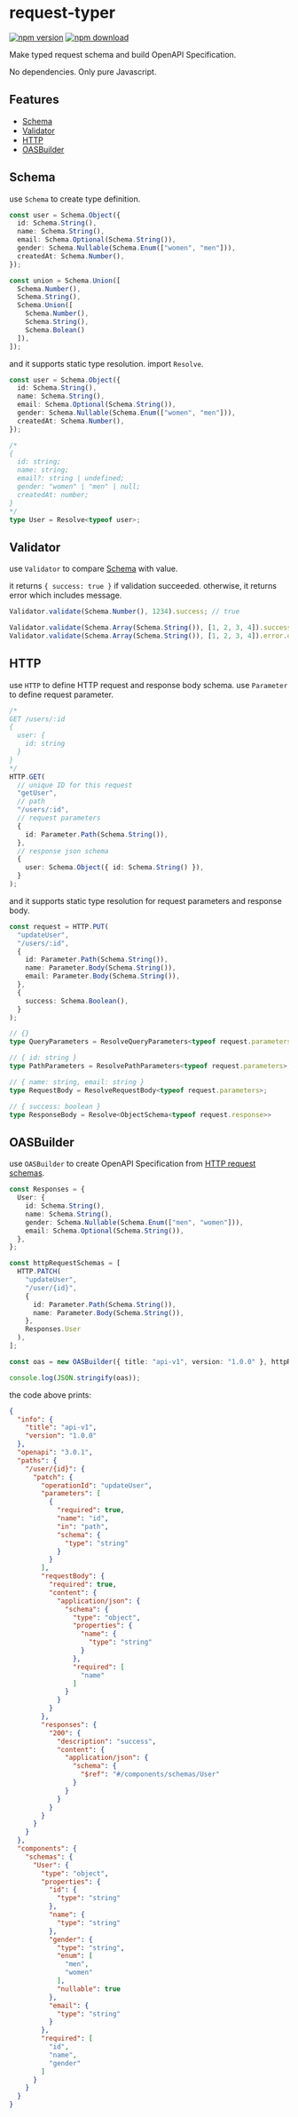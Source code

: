 # request-typer
[![npm version](https://badge.fury.io/js/request-typer.svg)](https://badge.fury.io/js/request-typer)
[![npm download](https://badgen.net/npm/dt/request-typer)](https://badgen.net/npm/dt/request-typer)

Make typed request schema and build OpenAPI Specification.

No dependencies. Only pure Javascript.

## Features
- [Schema](#schema)
- [Validator](#validator)
- [HTTP](#http)
- [OASBuilder](#oasbuilder)

## Schema
use ```Schema``` to create type definition.

```typescript
const user = Schema.Object({
  id: Schema.String(),
  name: Schema.String(),
  email: Schema.Optional(Schema.String()),
  gender: Schema.Nullable(Schema.Enum(["women", "men"])),
  createdAt: Schema.Number(),
});

const union = Schema.Union([
  Schema.Number(),
  Schema.String(),
  Schema.Union([
    Schema.Number(),
    Schema.String(),
    Schema.Bolean()
  ]),
]);
```

and it supports static type resolution. import ```Resolve```.

```typescript
const user = Schema.Object({
  id: Schema.String(),
  name: Schema.String(),
  email: Schema.Optional(Schema.String()),
  gender: Schema.Nullable(Schema.Enum(["women", "men"])),
  createdAt: Schema.Number(),
});

/*
{
  id: string;
  name: string;
  email?: string | undefined;
  gender: "women" | "men" | null;
  createdAt: number;
}
*/
type User = Resolve<typeof user>;
```

## Validator
use ```Validator``` to compare [Schema](#schema) with value.

it returns ```{ success: true }``` if validation succeeded. otherwise, it returns error which includes message.

```typescript
Validator.validate(Schema.Number(), 1234).success; // true

Validator.validate(Schema.Array(Schema.String()), [1, 2, 3, 4]).success; // false
Validator.validate(Schema.Array(Schema.String()), [1, 2, 3, 4]).error.description; // "should be Array<string>"
```

## HTTP
use ```HTTP``` to define HTTP request and response body schema.
use ```Parameter``` to define request parameter.

```typescript
/*
GET /users/:id
{
  user: {
    id: string
  }
}
*/
HTTP.GET(
  // unique ID for this request
  "getUser",
  // path
  "/users/:id",
  // request parameters
  {
    id: Parameter.Path(Schema.String()),
  },
  // response json schema
  {
    user: Schema.Object({ id: Schema.String() }),
  }
);
```

and it supports static type resolution for request parameters and response body.
```typescript
const request = HTTP.PUT(
  "updateUser",
  "/users/:id",
  {
    id: Parameter.Path(Schema.String()),
    name: Parameter.Body(Schema.String()),
    email: Parameter.Body(Schema.String()),
  },
  {
    success: Schema.Boolean(),
  }
);

// {}
type QueryParameters = ResolveQueryParameters<typeof request.parameters>;

// { id: string }
type PathParameters = ResolvePathParameters<typeof request.parameters>;

// { name: string, email: string }
type RequestBody = ResolveRequestBody<typeof request.parameters>;

// { success: boolean }
type ResponseBody = Resolve<ObjectSchema<typeof request.response>>
```

## OASBuilder
use ```OASBuilder``` to create OpenAPI Specification from [HTTP request schemas](#http).

```typescript
const Responses = {
  User: {
    id: Schema.String(),
    name: Schema.String(),
    gender: Schema.Nullable(Schema.Enum(["men", "women"])),
    email: Schema.Optional(Schema.String()),
  },
};

const httpRequestSchemas = [
  HTTP.PATCH(
    "updateUser",
    "/user/{id}",
    {
      id: Parameter.Path(Schema.String()),
      name: Parameter.Body(Schema.String()),
    },
    Responses.User
  ),
];

const oas = new OASBuilder({ title: "api-v1", version: "1.0.0" }, httpRequestSchemas, Responses).build();

console.log(JSON.stringify(oas));
```

the code above prints:

```json
{
  "info": {
    "title": "api-v1",
    "version": "1.0.0"
  },
  "openapi": "3.0.1",
  "paths": {
    "/user/{id}": {
      "patch": {
        "operationId": "updateUser",
        "parameters": [
          {
            "required": true,
            "name": "id",
            "in": "path",
            "schema": {
              "type": "string"
            }
          }
        ],
        "requestBody": {
          "required": true,
          "content": {
            "application/json": {
              "schema": {
                "type": "object",
                "properties": {
                  "name": {
                    "type": "string"
                  }
                },
                "required": [
                  "name"
                ]
              }
            }
          }
        },
        "responses": {
          "200": {
            "description": "success",
            "content": {
              "application/json": {
                "schema": {
                  "$ref": "#/components/schemas/User"
                }
              }
            }
          }
        }
      }
    }
  },
  "components": {
    "schemas": {
      "User": {
        "type": "object",
        "properties": {
          "id": {
            "type": "string"
          },
          "name": {
            "type": "string"
          },
          "gender": {
            "type": "string",
            "enum": [
              "men",
              "women"
            ],
            "nullable": true
          },
          "email": {
            "type": "string"
          }
        },
        "required": [
          "id",
          "name",
          "gender"
        ]
      }
    }
  }
}
```
